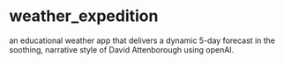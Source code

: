 # weather_expedition
an educational weather app that delivers a dynamic 5-day forecast in the soothing, narrative style of David Attenborough using openAI.
